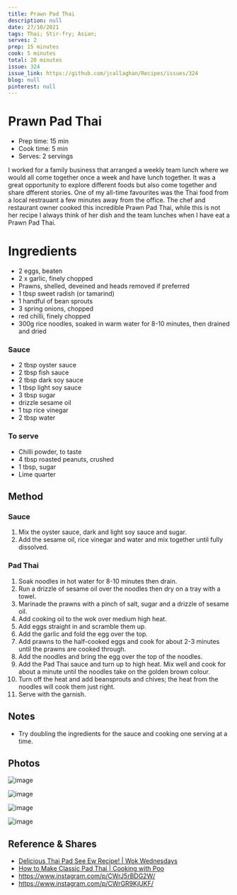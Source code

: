 ```yaml
---
title: Prawn Pad Thai
description: null
date: 27/10/2021
tags: Thai; Stir-fry; Asian;
serves: 2
prep: 15 minutes
cook: 5 minutes
total: 20 minutes
issue: 324
issue_link: https://github.com/jcallaghan/Recipes/issues/324
blog: null
pinterest: null
---
```


# Prawn Pad Thai

* Prep time: 15 min
* Cook time: 5 min
* Serves: 2 servings

I worked for a family business that arranged a weekly team lunch where we would all come together once a week and have lunch together. 
It was a great opportunity to explore different foods but also come together and share dfferent stories.
One of my all-time favourites was the Thai food from a local restrauant a few minutes away from the office. 
The chef and restaurant owner cooked this incredible Prawn Pad Thai, while this is not her recipe I always think of her dish and the team lunches when I have eat a Prawn Pad Thai.

# Ingredients
- 2 eggs, beaten
- 2 x garlic, finely chopped
- Prawns, shelled, deveined and heads removed if preferred
- 1 tbsp sweet radish (or tamarind)
- 1 handful of bean sprouts
- 3 spring onions, chopped
- red chilli, finely chopped
- 300g rice noodles, soaked in warm water for 8-10 minutes, then drained and dried

### Sauce
- 2 tbsp oyster sauce
- 2 tbsp fish sauce
- 2 tbsp dark soy sauce
- 1 tbsp light soy sauce
- 3 tbsp sugar
- drizzle sesame oil
- 1 tsp rice vinegar
- 2 tbsp water

### To serve
- Chilli powder, to taste
- 4 tbsp roasted peanuts, crushed
- 1 tbsp, sugar 
- Lime quarter

## Method

### Sauce
1. Mix the oyster sauce, dark and light soy sauce and sugar.
2. Add the sesame oil, rice vinegar and water and mix together until fully dissolved.

### Pad Thai

1. Soak noodles in hot water for 8-10 minutes then drain.
2. Run a drizzle of sesame oil over the noodles then dry on a tray with a towel.
3. Marinade the prawns with a pinch of salt, sugar and a drizzle of sesame oil.
4. Add cooking oil to the wok over medium high heat.
5. Add eggs straight in and scramble them up.
6. Add the garlic and fold the egg over the top.
6. Add prawns to the half-cooked eggs and cook for about 2-3 minutes until the prawns are cooked through.
7. Add the noodles and bring the egg over the top of the noodles.
8. Add the Pad Thai sauce and turn up to high heat. Mix well and cook for about a minute until the noodles take on the golden brown colour.
9. Turn off the heat and add beansprouts and chives; the heat from the noodles will cook them just right. 
10. Serve with the garnish.

## Notes
- Try doubling the ingredients for the sauce and cooking one serving at a time.

## Photos

![image](https://user-images.githubusercontent.com/7449908/147612393-d6c6e0f5-14ba-448a-98f7-a781359a8852.jpeg)

![image](https://user-images.githubusercontent.com/7449908/147612435-9211156d-b236-4906-93b8-be639d8e51d5.jpeg)

![image](https://user-images.githubusercontent.com/7449908/147612460-3eb777a3-5371-4110-8101-f621fac22d77.jpeg)

![image](https://user-images.githubusercontent.com/7449908/147612482-5b32818b-be11-40fa-bfa8-2c4f71dac962.jpeg)

## Reference & Shares
- [Delicious Thai Pad See Ew Recipe! | Wok Wednesdays](https://www.youtube.com/watch?v=_wDgcueLJvY)
- [How to Make Classic Pad Thai | Cooking with Poo](https://www.youtube.com/watch?v=m88rF0rwHo8)
- https://www.instagram.com/p/CWrJ5rBDG2W/
- https://www.instagram.com/p/CWrGR9KjUKF/
